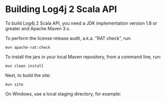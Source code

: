 <!---
 Licensed to the Apache Software Foundation (ASF) under one or more
 contributor license agreements.  See the NOTICE file distributed with
 this work for additional information regarding copyright ownership.
 The ASF licenses this file to You under the Apache License, Version 2.0
 (the "License"); you may not use this file except in compliance with
 the License.  You may obtain a copy of the License at

      http://www.apache.org/licenses/LICENSE-2.0

 Unless required by applicable law or agreed to in writing, software
 distributed under the License is distributed on an "AS IS" BASIS,
 WITHOUT WARRANTIES OR CONDITIONS OF ANY KIND, either express or implied.
 See the License for the specific language governing permissions and
 limitations under the License.
-->
# Building Log4j 2 Scala API
  
To build Log4j 2 Scala API, you need a JDK implementation version 1.8 or greater and Apache Maven 3.x.

To perform the license release audit, a.k.a. "RAT check", run.

    mvn apache-rat:check

To install the jars in your local Maven repository, from a command line, run:

    mvn clean install

Next, to build the site:

    mvn site

On Windows, use a local staging directory, for example:
